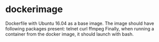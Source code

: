 # dockerimage
Dockerfile with Ubuntu 16.04 as a base image. The image should have following packages present:  telnet curl ffmpeg Finally, when running a container from the docker image, it should launch with bash.
